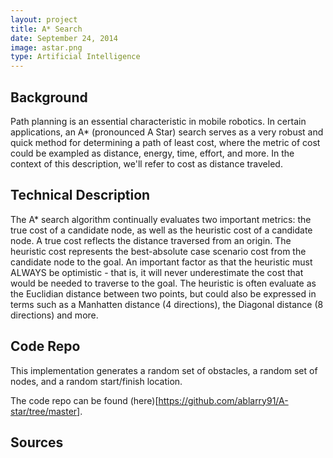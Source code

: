 ```yaml
---
layout: project
title: A* Search
date: September 24, 2014
image: astar.png
type: Artificial Intelligence
---
```


## Background
Path planning is an essential characteristic in mobile robotics.  In certain applications, an A* (pronounced A Star) search serves as a very robust and quick method for determining a path of least cost, where the metric of cost could be exampled as distance, energy, time, effort, and more.  In the context of this description, we'll refer to cost as distance traveled.

## Technical Description
The A* search algorithm continually evaluates two important metrics: the true cost of a candidate node, as well as the heuristic cost of a candidate node.  A true cost reflects the distance traversed from an origin.  The heuristic cost represents the best-absolute case scenario cost from the candidate node to the goal.  An important factor as that the heuristic must ALWAYS be optimistic - that is, it will never underestimate the cost that would be needed to traverse to the goal.  The heuristic is often evaluate as the Euclidian distance between two points, but could also be expressed in terms such as a Manhatten distance (4 directions), the Diagonal distance (8 directions) and more.

## Code Repo
This implementation generates a random set of obstacles, a random set of nodes, and a random start/finish location.

The code repo can be found (here)[https://github.com/ablarry91/A-star/tree/master].

## Sources
